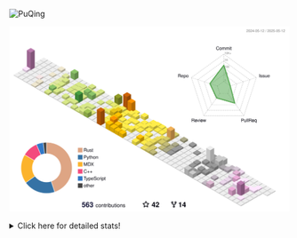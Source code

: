 ![PuQing](https://user-images.githubusercontent.com/27223114/171565019-9a56fae6-b08b-421f-99db-7e830da42371.png)

![](./profile-3d-contrib/profile-season-animate.svg)

<details>
<summary>Click here for detailed stats!</summary>

<!--START_SECTION:waka-->
![Lines of code](https://img.shields.io/badge/From%20Hello%20World%20I%27ve%20Written-2.0%20million%20lines%20of%20code-blue)

**🐱 My GitHub Data** 

> 📦 442.6 kB Used in GitHub's Storage 
 > 
> 🏆 166 Contributions in the Year 2025
 > 
> 🚫 Not Opted to Hire
 > 
> 📜 33 Public Repositories 
 > 
> 🔑 34 Private Repositories 
 > 
**I'm an Early 🐤** 

```text
🌞 Morning                788 commits         ██░░░░░░░░░░░░░░░░░░░░░░░   09.14 % 
🌆 Daytime                3679 commits        ███████████░░░░░░░░░░░░░░   42.69 % 
🌃 Evening                1981 commits        ██████░░░░░░░░░░░░░░░░░░░   22.99 % 
🌙 Night                  2170 commits        ██████░░░░░░░░░░░░░░░░░░░   25.18 % 
```


📊 **This Week I Spent My Time On** 

```text
💬 Programming Languages: 
Other                    19 hrs 7 mins       ████████████░░░░░░░░░░░░░   48.99 % 
Python                   10 hrs 3 mins       ██████░░░░░░░░░░░░░░░░░░░   25.75 % 
Swift                    4 hrs 49 mins       ███░░░░░░░░░░░░░░░░░░░░░░   12.38 % 
Org                      1 hr 19 mins        █░░░░░░░░░░░░░░░░░░░░░░░░   03.40 % 
Markdown                 1 hr 3 mins         █░░░░░░░░░░░░░░░░░░░░░░░░   02.70 % 

🔥 Editors: 
Arc                      15 hrs 43 mins      ██████████░░░░░░░░░░░░░░░   40.26 % 
VS Code                  11 hrs 46 mins      ████████░░░░░░░░░░░░░░░░░   30.17 % 
Xcode                    4 hrs 47 mins       ███░░░░░░░░░░░░░░░░░░░░░░   12.26 % 
Ghostty                  2 hrs 44 mins       ██░░░░░░░░░░░░░░░░░░░░░░░   07.03 % 
Telegram                 2 hrs 7 mins        █░░░░░░░░░░░░░░░░░░░░░░░░   05.45 % 

💻 Operating System: 
Mac                      28 hrs 9 mins       ██████████████████░░░░░░░   72.11 % 
Linux                    5 hrs 48 mins       ████░░░░░░░░░░░░░░░░░░░░░   14.87 % 
WSL                      5 hrs 5 mins        ███░░░░░░░░░░░░░░░░░░░░░░   13.02 % 
```


<!--END_SECTION:waka-->
</details>
